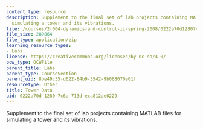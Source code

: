```yaml
---
content_type: resource
description: Supplement to the final set of lab projects containing MATLAB files for
  simulating a tower and its vibrations.
file: /courses/2-004-dynamics-and-control-ii-spring-2008/0222a70d12807c6a713deca812ae0229_TowerData.zip
file_size: 289864
file_type: application/zip
learning_resource_types:
- Labs
license: https://creativecommons.org/licenses/by-nc-sa/4.0/
ocw_type: OCWFile
parent_title: Labs
parent_type: CourseSection
parent_uid: 8be49c35-d622-84b9-3542-9b068070e01f
resourcetype: Other
title: Tower Data
uid: 0222a70d-1280-7c6a-713d-eca812ae0229
---
```

Supplement to the final set of lab projects containing MATLAB files for simulating a tower and its vibrations.